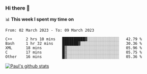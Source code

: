 ### Hi there 👋

📊 **This week I spent my time on**
<!--START_SECTION:waka-->

```text
From: 02 March 2023 - To: 09 March 2023

C++      2 hrs 10 mins   ██████████▓░░░░░░░░░░░░░░   42.79 %
Bash     1 hr 32 mins    ███████▓░░░░░░░░░░░░░░░░░   30.36 %
XML      18 mins         █▒░░░░░░░░░░░░░░░░░░░░░░░   05.96 %
C        17 mins         █▒░░░░░░░░░░░░░░░░░░░░░░░   05.75 %
Other    16 mins         █▒░░░░░░░░░░░░░░░░░░░░░░░   05.36 %
```

<!--END_SECTION:waka-->


[![Paul's github stats](https://github-readme-stats.vercel.app/api?username=mickeyouyou&theme=dracula&show_icons=true)](https://github.com/anuraghazra/github-readme-stats)
